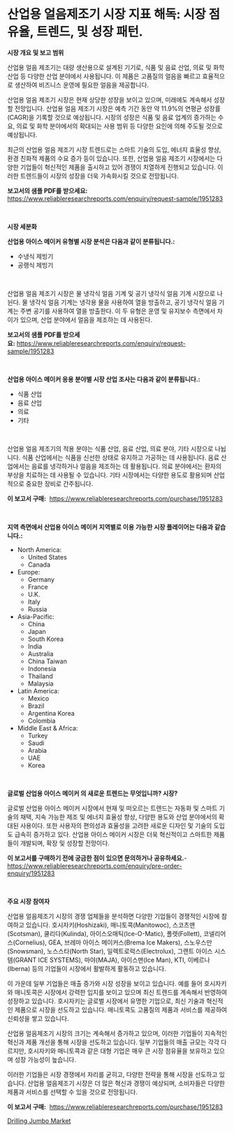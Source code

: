 <p><h1>산업용 얼음제조기 시장 지표 해독: 시장 점유율, 트렌드, 및 성장 패턴.</h1></p><p><strong>시장 개요 및 보고 범위</strong></p>
<p><p>산업용 얼음 제조기는 대량 생산용으로 설계된 기기로, 식품 및 음료 산업, 의료 및 화학 산업 등 다양한 산업 분야에서 사용됩니다. 이 제품은 고품질의 얼음을 빠르고 효율적으로 생산하여 비즈니스 운영에 필요한 얼음을 제공합니다.</p><p>산업용 얼음 제조기 시장은 현재 상당한 성장을 보이고 있으며, 미래에도 계속해서 성장할 전망입니다. 산업용 얼음 제조기 시장은 예측 기간 동안 약 11.9%의 연평균 성장률(CAGR)을 기록할 것으로 예상됩니다. 시장의 성장은 식품 및 음료 업계의 증가하는 수요, 의료 및 화학 분야에서의 확대되는 사용 범위 등 다양한 요인에 의해 주도될 것으로 예상됩니다.</p><p>최근의 산업용 얼음 제조기 시장 트렌드로는 스마트 기술의 도입, 에너지 효율성 향상, 환경 친화적 제품의 수요 증가 등이 있습니다. 또한, 산업용 얼음 제조기 시장에서는 다양한 기업들이 혁신적인 제품을 출시하고 있어 경쟁이 치열하게 진행되고 있습니다. 이러한 트렌드들이 시장의 성장을 더욱 가속화시킬 것으로 전망됩니다.</p></p>
<p><strong>보고서의 샘플 PDF를 받으세요:</strong> <a href="https://www.reliableresearchreports.com/enquiry/request-sample/1951283">https://www.reliableresearchreports.com/enquiry/request-sample/1951283</a></p>
<p>&nbsp;</p>
<p><strong>시장 세분화</strong></p>
<p><strong>산업용 아이스 메이커 유형별 시장 분석은 다음과 같이 분류됩니다.:</strong></p>
<p><ul><li>수냉식 제빙기</li><li>공랭식 제빙기</li></ul></p>
<p>&nbsp;</p>
<p><p>산업용 얼음 제조기 시장은 물 냉각식 얼음 기계 및 공기 냉각식 얼음 기계 시장으로 나뉜다. 물 냉각식 얼음 기계는 냉각용 물을 사용하여 열을 방출하고, 공기 냉각식 얼음 기계는 주변 공기를 사용하여 열을 방출한다. 이 두 유형은 운영 및 유지보수 측면에서 차이가 있으며, 산업 분야에서 얼음을 제조하는 데 사용된다.</p></p>
<p><strong>보고서의 샘플 PDF를 받으세요:</strong>&nbsp;<a href="https://www.reliableresearchreports.com/enquiry/request-sample/1951283">https://www.reliableresearchreports.com/enquiry/request-sample/1951283</a></p>
<p>&nbsp;</p>
<p><strong> 산업용 아이스 메이커 응용 분야별 시장 산업 조사는 다음과 같이 분류됩니다.:</strong></p>
<p><ul><li>식품 산업</li><li>음료 산업</li><li>의료</li><li>기타</li></ul></p>
<p>&nbsp;</p>
<p><p>산업용 얼음 제조기의 적용 분야는 식품 산업, 음료 산업, 의료 분야, 기타 시장으로 나뉩니다. 식품 산업에서는 식품을 신선한 상태로 유지하고 가공하는 데 사용됩니다. 음료 산업에서는 음료를 냉각하거나 얼음을 제조하는 데 활용됩니다. 의료 분야에서는 환자의 부상을 치료하는 데 사용될 수 있습니다. 기타 시장에서는 다양한 용도로 활용되며 산업적으로 중요한 장비로 간주됩니다.</p></p>
<p><strong>이 보고서 구매:</strong>&nbsp; <a href="https://www.reliableresearchreports.com/purchase/1951283">https://www.reliableresearchreports.com/purchase/1951283</a></p>
<p>&nbsp;</p>
<p><strong>지역 측면에서 산업용 아이스 메이커 지역별로 이용 가능한 시장 플레이어는 다음과 같습니다.:</strong></p>
<p><ul>
    <li>
        North America:
        <ul>
            <li>United States</li>
            <li>Canada</li>
        </ul>
    </li>
    <li>
        Europe:
        <ul>
            <li>Germany</li>
            <li>France</li>
            <li>U.K.</li>
            <li>Italy</li>
            <li>Russia</li>
        </ul>
    </li>
    <li>
        Asia-Pacific:
        <ul>
            <li>China</li>
            <li>Japan</li>
            <li>South Korea</li>
            <li>India</li>
            <li>Australia</li>
            <li>China Taiwan</li>
            <li>Indonesia</li>
            <li>Thailand</li>
            <li>Malaysia</li>
        </ul>
    </li>
    <li>
        Latin America:
        <ul>
            <li>Mexico</li>
            <li>Brazil</li>
            <li>Argentina Korea</li>
            <li>Colombia</li>
        </ul>
    </li>
    <li>
        Middle East & Africa:
        <ul>
            <li>Turkey</li>
            <li>Saudi</li>
            <li>Arabia</li>
            <li>UAE</li>
            <li>Korea</li>
        </ul>
    </li>
    </ul></p>
<p>&nbsp;</p>
<p><strong>글로벌 산업용 아이스 메이커 의 새로운 트렌드는 무엇입니까? 시장?</strong></p>
<p><p>글로벌 산업용 아이스 메이커 시장에서 현재 및 떠오르는 트렌드는 자동화 및 스마트 기술의 채택, 지속 가능한 제조 및 에너지 효율성 향상, 다양한 용도와 산업 분야에서의 확대된 사용이다. 또한 사용자의 편의성과 효율성을 고려한 새로운 디자인 및 기술의 도입도 급속히 증가하고 있다. 산업용 아이스 메이커 시장은 더욱 혁신적이고 스마트한 제품들이 개발되며, 확장 및 성장할 전망이다.</p></p>
<p><strong>이 보고서를 구매하기 전에 궁금한 점이 있으면 문의하거나 공유하세요.</strong>- <a href="https://www.reliableresearchreports.com/enquiry/pre-order-enquiry/1951283">https://www.reliableresearchreports.com/enquiry/pre-order-enquiry/1951283</a></p>
<p>&nbsp;</p>
<p><strong>주요 시장 참여자</strong></p>
<p><p>산업용 얼음제조기 시장의 경쟁 업체들을 분석하면 다양한 기업들이 경쟁적인 시장에 참여하고 있습니다. 호시자키(Hoshizaki), 매니토콕(Manitowoc), 스코츠맨(Scotsman), 쿨리다(Kulinda), 아이스오매틱(Ice-O-Matic), 폴렛(Follett), 코넬리어스(Cornelius), GEA, 브레마 아이스 메이커스(Brema Ice Makers), 스노우스만(Snowsman), 노스스타(North Star), 일렉트로럭스(Electrolux), 그랜트 아이스 시스템(GRANT ICE SYSTEMS), 마야(MAJA), 아이스맨(Ice Man), KTI, 이베르나(Iberna) 등의 기업들이 시장에서 활발하게 활동하고 있습니다.</p><p>이 가운데 일부 기업들은 매출 증가와 시장 성장을 보이고 있습니다. 예를 들어 호시자키와 매니토콕은 시장에서 강력한 입지를 보이고 있으며 최신 트렌드를 계속해서 반영하여 성장하고 있습니다. 호시자키는 글로벌 시장에서 유명한 기업으로, 최신 기술과 혁신적인 제품으로 시장을 선도하고 있습니다. 매니토콕도 고품질의 제품과 서비스를 제공하여 신뢰성을 쌓고 있습니다.</p><p>산업용 얼음제조기 시장의 크기는 계속해서 증가하고 있으며, 이러한 기업들이 지속적인 혁신과 제품 개선을 통해 시장을 선도하고 있습니다. 일부 기업들의 매출 규모는 각각 다르지만, 호시자키와 매니토콕과 같은 대형 기업은 매우 큰 시장 점유율을 보유하고 있으며 성장 가능성이 높습니다.</p><p>이러한 기업들은 시장 경쟁에서 자리를 굳히고, 다양한 전략을 통해 시장을 선도하고 있습니다. 산업용 얼음제조기 시장은 더 많은 혁신과 경쟁이 예상되며, 소비자들은 다양한 제품과 서비스를 선택할 수 있을 것으로 전망됩니다.</p></p>
<p><strong>이 보고서 구매:</strong>&nbsp;&nbsp;<a href="https://www.reliableresearchreports.com/purchase/1951283">https://www.reliableresearchreports.com/purchase/1951283</a></p>
<p><p><a href="https://view.publitas.com/reportprime-1/drilling-jumbo-market-insights-market-players-and-forecast-till-2031/">Drilling Jumbo Market</a></p></p>
